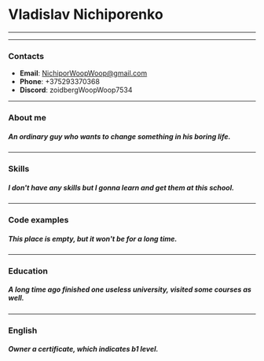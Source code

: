 # Vladislav Nichiporenko #
---
---
### Contacts ###

- **Email**: <NichiporWoopWoop@gmail.com>
- **Phone**: +375293370368
- **Discord**: zoidbergWoopWoop7534
---
### About me ###

##### An ordinary guy who wants to change something in his boring life. #####
---
### Skills ###

##### I don't have any skills but I gonna learn and get them at this school. #####
---
### Code examples ###

##### This place is empty, but it won't be for a long time. #####
---
### Education ###

##### A long time ago finished one useless university, visited some courses as well. #####
---
### English ###

##### Owner a certificate, which indicates b1 level. #####
